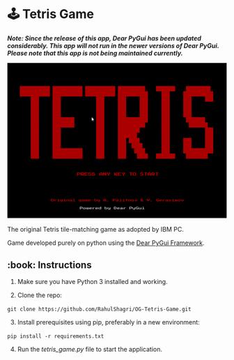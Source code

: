 # :joystick: Tetris Game

__*Note: Since the release of this app, Dear PyGui has been updated considerably. This app will not run in the newer versions of Dear PyGui. Please note that this app is not being maintained currently.*__

![A demonstration of the snake game](resources/demo.gif)

The original Tetris tile-matching game as adopted by IBM PC.

Game developed purely on python using the [Dear PyGui Framework](https://github.com/hoffstadt/DearPyGui).

<h2>:book: Instructions</h2>

1. Make sure you have Python 3 installed and working. 
   
2. Clone the repo:

```git clone https://github.com/RahulShagri/OG-Tetris-Game.git```

3. Install prerequisites using pip, preferably in a new environment:

```pip install -r requirements.txt``` 

4. Run the <i>tetris_game.py</i> file to start the application.

